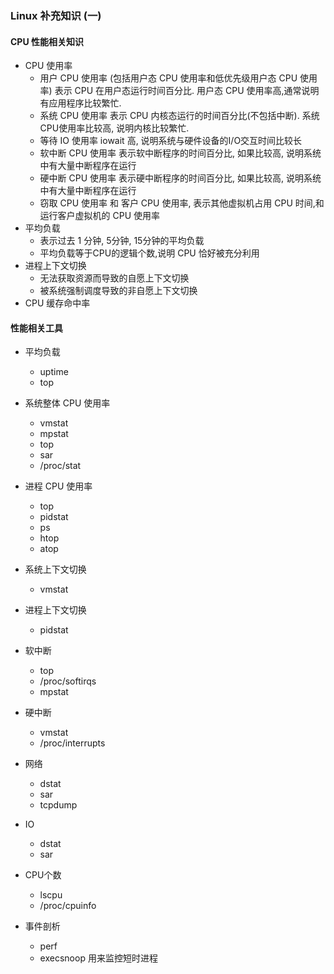 ### Linux 补充知识 (一)

#### CPU 性能相关知识

- CPU 使用率
    - 用户 CPU 使用率 (包括用户态 CPU 使用率和低优先级用户态 CPU 使用率) 表示 CPU 在用户态运行时间百分比. 用户态 CPU 使用率高,通常说明有应用程序比较繁忙.
    - 系统 CPU 使用率 表示 CPU 内核态运行的时间百分比(不包括中断). 系统CPU使用率比较高, 说明内核比较繁忙.
    - 等待 IO 使用率 iowait 高, 说明系统与硬件设备的I/O交互时间比较长
    - 软中断 CPU 使用率 表示软中断程序的时间百分比, 如果比较高, 说明系统中有大量中断程序在运行
    - 硬中断 CPU 使用率 表示硬中断程序的时间百分比, 如果比较高, 说明系统中有大量中断程序在运行
    - 窃取 CPU 使用率 和 客户 CPU 使用率, 表示其他虚拟机占用 CPU 时间,和运行客户虚拟机的 CPU 使用率
- 平均负载
    - 表示过去 1 分钟, 5分钟, 15分钟的平均负载
    - 平均负载等于CPU的逻辑个数,说明 CPU 恰好被充分利用
- 进程上下文切换
    - 无法获取资源而导致的自愿上下文切换
    - 被系统强制调度导致的非自愿上下文切换
- CPU 缓存命中率

#### 性能相关工具

- 平均负载
    - uptime
    - top

- 系统整体 CPU 使用率
    - vmstat
    - mpstat
    - top
    - sar
    - /proc/stat

- 进程 CPU 使用率
    - top
    - pidstat
    - ps
    - htop
    - atop

- 系统上下文切换
    - vmstat

- 进程上下文切换
    - pidstat

- 软中断
    - top
    - /proc/softirqs
    - mpstat

- 硬中断
    - vmstat
    - /proc/interrupts

- 网络
    - dstat
    - sar
    - tcpdump

- IO
    - dstat
    - sar

- CPU个数
    - lscpu
    - /proc/cpuinfo

- 事件剖析
    - perf
    - execsnoop 用来监控短时进程